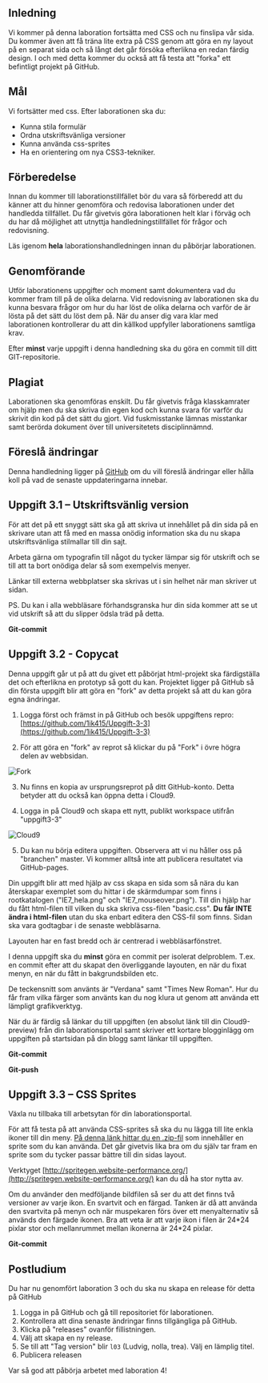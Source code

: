 ## Inledning
Vi kommer på denna laboration fortsätta med CSS och nu finslipa vår sida. Du kommer även att få träna lite extra på CSS genom att göra en ny layout på en separat sida och så långt det går försöka efterlikna en redan färdig design. I och med detta kommer du också att få testa att "forka" ett befintligt projekt på GitHub.

## Mål
Vi fortsätter med css. Efter laborationen ska du:
- Kunna stila formulär
- Ordna utskriftsvänliga versioner
- Kunna använda css-sprites
- Ha en orientering om nya CSS3-tekniker.

## Förberedelse
Innan du kommer till laborationstillfället bör du vara så förberedd att du känner att du hinner genomföra och redovisa laborationen under det handledda tillfället. Du får givetvis göra laborationen helt klar i förväg och du har då möjlighet att utnyttja handledningstillfället för frågor och redovisning. 

Läs igenom **hela** laborationshandledningen innan du påbörjar laborationen.

## Genomförande
Utför laborationens uppgifter och moment samt dokumentera vad du kommer fram till på de olika delarna. Vid redovisning av laborationen ska du kunna besvara frågor om hur du har löst de olika delarna och varför de är lösta på det sätt du löst dem på.
När du anser dig vara klar med laborationen kontrollerar du att din källkod uppfyller laborationens samtliga krav.

Efter **minst** varje uppgift i denna handledning ska du göra en commit till ditt GIT-repositorie. 

## Plagiat
Laborationen ska genomföras enskilt. Du får givetvis fråga klasskamrater om hjälp men du ska skriva din egen kod och kunna svara för varför du skrivit din kod på det sätt du gjort. Vid fuskmisstanke lämnas misstankar samt berörda dokument över till universitetets disciplinnämnd.

## Föreslå ändringar
Denna handledning ligger på [GitHub](https://github.com/1ik415/Kursmaterial/blob/master/Laborationer/Laboration%203.md) om du vill föreslå ändringar eller hålla koll på vad de senaste uppdateringarna innebar.


## Uppgift 3.1 – Utskriftsvänlig version
För att det på ett snyggt sätt ska gå att skriva ut innehållet på din sida på en skrivare utan att få med en massa onödig information ska du nu skapa utskriftsvänliga stilmallar till din sajt. 

Arbeta gärna om typografin till något du tycker lämpar sig för utskrift och se till att ta bort onödiga delar så som exempelvis menyer. 

Länkar till externa webbplatser ska skrivas ut i sin helhet när man skriver ut sidan. 

PS. Du kan i alla webbläsare förhandsgranska hur din sida kommer att se ut vid utskrift så att du slipper ödsla träd på detta.

**Git-commit**

## Uppgift 3.2 - Copycat
Denna uppgift går ut på att du givet ett påbörjat html-projekt ska färdigställa det och efterlikna en prototyp så gott du kan. Projektet ligger på GitHub så din första uppgift blir att göra en "fork" av detta projekt så att du kan göra egna ändringar.

1. Logga först och främst in på GitHub och besök uppgiftens repro: [https://github.com/1ik415/Uppgift-3-3](https://github.com/1ik415/Uppgift-3-3)

2. För att göra en "fork" av reprot så klickar du på "Fork" i övre högra delen av webbsidan.

![Fork][github-fork]

3. Nu finns en kopia av ursprungsreprot på ditt GitHub-konto. Detta betyder att du också kan öppna detta i Cloud9.

4. Logga in på Cloud9 och skapa ett nytt, publikt workspace utifrån "uppgift3-3"

![Cloud9][c9-repro]

5. Du kan nu börja editera uppgiften. Observera att vi nu håller oss på "branchen" master. Vi kommer alltså inte att publicera resultatet via GitHub-pages.

Din uppgift blir att med hjälp av css skapa en sida som så nära du kan återskapar exemplet som du hittar i de skärmdumpar som finns i rootkatalogen ("IE7_hela.png" och "IE7_mouseover.png"). Till din hjälp har du fått html-filen till vilken du ska skriva css-filen "basic.css".
 **Du får INTE ändra i html-filen** utan du ska enbart editera den CSS-fil som finns. Sidan ska vara godtagbar i de senaste webbläsarna.

Layouten har en fast bredd och är centrerad i webbläsarfönstret.

I denna uppgift ska du **minst** göra en commit per isolerat delproblem. T.ex. en commit efter att du skapat den överliggande layouten, en när du fixat menyn, en när du fått in bakgrundsbilden etc.

De teckensnitt som använts är "Verdana" samt "Times New Roman". Hur du får fram vilka färger som använts kan du nog klura ut genom att använda ett lämpligt grafikverktyg.

När du är färdig så länkar du till uppgiften (en absolut länk till din Cloud9-preview) från din laborationsportal samt skriver ett kortare blogginlägg om uppgiften på startsidan på din blogg samt länkar till uppgiften.

**Git-commit**

**Git-push**

## Uppgift 3.3 – CSS Sprites
Växla nu tillbaka till arbetsytan för din laborationsportal.

För att få testa på att använda CSS-sprites så ska du nu lägga till lite enkla ikoner till din meny. 
[På denna länk hittar du en .zip-fil](https://github.com/1ik415/Kursmaterial/raw/master/Laborationer/uppgift3.4.zip) som innehåller en sprite som du kan använda. Det går givetvis lika bra om du själv tar fram en sprite som du tycker passar bättre till din sidas layout. 

Verktyget [http://spritegen.website-performance.org/](http://spritegen.website-performance.org/) kan du då ha stor nytta av.

Om du använder den medföljande bildfilen så ser du att det finns två versioner av varje ikon. En svartvit och en färgad. Tanken är då att använda den svartvita på menyn och när muspekaren förs över ett menyalternativ så används den färgade ikonen. Bra att veta är att varje ikon i filen är 24\*24 pixlar stor och mellanrummet mellan ikonerna är 24\*24 pixlar.

**Git-commit**


## Postludium
Du har nu genomfört laboration 3 och du ska nu skapa en release för detta på GitHub

1. Logga in på GitHub och gå till repositoriet för laborationen.
2. Kontrollera att dina senaste ändringar finns tillgängliga på GitHub.
3. Klicka på "releases" ovanför fillistningen.
4. Välj att skapa en ny release.
5. Se till att "Tag version" blir `l03` (Ludvig, nolla, trea).
Välj en lämplig titel.
6. Publicera releasen

Var så god att påbörja arbetet med laboration 4!


[github-fork]: https://github.com/1ik415/Kursmaterial/raw/master/Laborationer/pics/github-fork.png

[c9-repro]: https://github.com/1ik415/Kursmaterial/raw/master/Laborationer/pics/c9-repro.png
